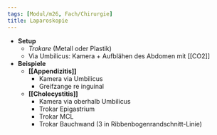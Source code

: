 ```yaml
---
tags: [Modul/m26, Fach/Chirurgie]
title: Laparoskopie
---
```

- **Setup**
	- *Trokare* (Metall oder Plastik)
	- Via Umbilicus: Kamera + Aufblähen des Abdomen mit [[CO2]]
- **Beispiele**
	- **[[Appendizitis]]** 
		- Kamera via Umbilicus
		- Greifzange re inguinal
	- **[[Cholecystitis]]**
		- Kamera via oberhalb Umbilicus
		- Trokar Epigastrium
		- Trokar MCL
		- Trokar Bauchwand (3 in Ribbenbogenrandschnitt-Linie)